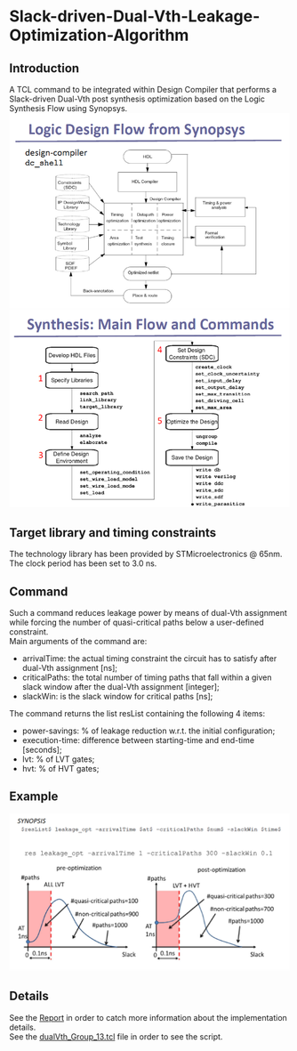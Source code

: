# Slack-driven-Dual-Vth-Leakage-Optimization-Algorithm
## Introduction
A TCL command to be integrated within Design Compiler that performs a Slack-driven Dual-Vth post synthesis optimization based on the Logic Synthesis Flow using Synopsys.<br />
![alt tag](https://github.com/ChristianPalmiero/Slack-driven-Dual-Vth-Leakage-Optimization-Algorithm/blob/master/1.png)
![alt tag](https://github.com/ChristianPalmiero/Slack-driven-Dual-Vth-Leakage-Optimization-Algorithm/blob/master/2.png)
## Target library and timing constraints
The technology library has been provided by STMicroelectronics @ 65nm. 
<br /> The clock period has been set to 3.0 ns.
## Command
Such a command reduces leakage power by means of dual-Vth assignment while forcing the number of quasi-critical paths below a user-defined constraint.
<br />
Main arguments of the command are:
- arrivalTime: the actual timing constraint the circuit has to satisfy after dual-Vth assignment [ns];
- criticalPaths: the total number of timing paths that fall within a given slack window after the dual-Vth
assignment [integer];
- slackWin: is the slack window for critical paths [ns];

The command returns the list resList containing the following 4 items:
- power-savings: % of leakage reduction w.r.t. the initial configuration;
- execution-time: difference between starting-time and end-time [seconds];
- lvt: % of LVT gates;
- hvt: % of HVT gates;

## Example
![alt tag](https://github.com/ChristianPalmiero/Slack-driven-Dual-Vth-Leakage-Optimization-Algorithm/blob/master/img.png)

## Details
See the [Report](Report.pdf) in order to catch more information about the implementation details.
<br />See the [dualVth_Group_13.tcl](dualVth_Group_13.tcl) file in order to see the script.
